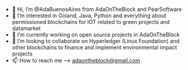 - 👋 Hi, I’m @AdaBuenosAires from AdaOnTheBlock and PearSoftware
- 🐍 I’m interested in Goland, Java, Python and everything about permissioned blockchains for IOT related to green projects and datamarket
- 🌱 I’m currently working on open source projects in AdaOnTheBlock 
- 💞️ I’m looking to collaborate on Hyperledger (Linux Foundation) and other blockchains to finance and implement environmental impact projects
- 📫 How to reach me --> adaontheblock@gmail.com

<!---
AdaBuenosAires/AdaBuenosAires is a ✨ special ✨ repository 

--->
